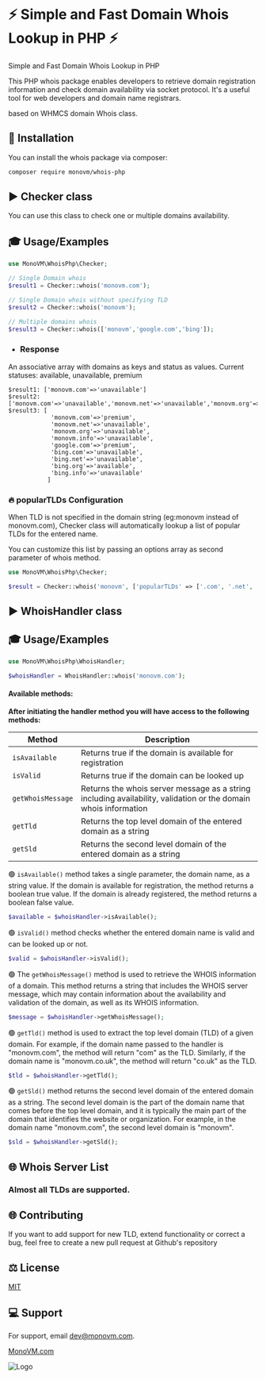 # :zap: Simple and Fast Domain Whois Lookup in PHP :zap:

Simple and Fast Domain Whois Lookup in PHP

This PHP whois package enables developers to retrieve domain registration information and check domain availability via socket
protocol. It's a useful tool for web developers and domain name registrars.

based on WHMCS domain Whois class.

## :scroll: Installation

You can install the whois package via composer:

```bash
composer require monovm/whois-php
```

## :arrow_forward: Checker class

You can use this class to check one or multiple domains availability.

## :mortar_board: Usage/Examples

```PHP
use MonoVM\WhoisPhp\Checker;

// Single Domain whois
$result1 = Checker::whois('monovm.com');

// Single Domain whois without specifying TLD
$result2 = Checker::whois('monovm');

// Multiple domains whois
$result3 = Checker::whois(['monovm','google.com','bing']);
```

- ### Response

An associative array with domains as keys and status as values.
Current statuses: available, unavailable, premium

```code
$result1: ['monovm.com'=>'unavailable']
$result2: ['monovm.com'=>'unavailable','monovm.net'=>'unavailable','monovm.org'=>'unavailable','monovm.info'=>'unavailable']
$result3: [
            'monovm.com'=>'premium',
            'monovm.net'=>'unavailable',
            'monovm.org'=>'unavailable',
            'monovm.info'=>'unavailable',
            'google.com'=>'premium',
            'bing.com'=>'unavailable',
            'bing.net'=>'unavailable',
            'bing.org'=>'available',
            'bing.info'=>'unavailable'
           ]
```

### :fire: popularTLDs Configuration

When TLD is not specified in the domain string (eg:monovm instead of monovm.com), Checker class will automatically
lookup a list of popular TLDs for the entered name.

You can customize this list by passing an options array as second parameter of whois method.

```PHP
use MonoVM\WhoisPhp\Checker;

$result = Checker::whois('monovm', ['popularTLDs' => ['.com', '.net', '.org', '.info']]);
```



## :arrow_forward: WhoisHandler class

## :mortar_board: Usage/Examples

```PHP
use MonoVM\WhoisPhp\WhoisHandler;

$whoisHandler = WhoisHandler::whois('monovm.com');
```

#### Available methods:

**After initiating the handler method you will have access to the following methods:**

| Method        | Description                                                                                                      |
|---------------|------------------------------------------------------------------------------------------------------------------|
| `isAvailable` | Returns true if the domain is available for registration                                                         |
| `isValid`     | Returns true if the domain can be looked up                                                                      |
| `getWhoisMessage` | Returns the whois server message as a string including availability, validation or the domain whois information  |
| `getTld`      | Returns the top level domain of the entered domain as a string                                                   |
| `getSld`      | Returns the second level domain of the entered domain as a string                                                |

:green_circle: `isAvailable()` method takes a single parameter, the domain name, as a string value. If the domain is
available for registration, the method returns a boolean true value. If the domain is already registered, the method
returns a boolean false value.

```PHP
$available = $whoisHandler->isAvailable();
```

:green_circle: `isValid()` method checks whether the entered domain name is valid and can be looked up or not.

```PHP
$valid = $whoisHandler->isValid();
```

:green_circle: The `getWhoisMessage()` method is used to retrieve the WHOIS information of a domain. This method returns
a string that includes the WHOIS server message, which may contain information about the availability and validation of
the domain, as well as its WHOIS information.

```PHP
$message = $whoisHandler->getWhoisMessage();
```

:green_circle: `getTld()` method is used to extract the top level domain (TLD) of a given domain. For example, if the
domain name passed to the handler is "monovm.com", the method will return "com" as the TLD. Similarly, if the domain
name is "monovm.co.uk", the method will return "co.uk" as the TLD.

```PHP
$tld = $whoisHandler->getTld();
```

:green_circle: `getSld()` method returns the second level domain of the entered domain as a string. The second level
domain is the part of the domain name that comes before the top level domain, and it is typically the main part of the
domain that identifies the website or organization. For example, in the domain name "monovm.com", the second level
domain is "monovm".

```PHP
$sld = $whoisHandler->getSld();
```

## :globe_with_meridians: Whois Server List
### Almost all TLDs are supported.

## :globe_with_meridians: Contributing
If you want to add support for new TLD, extend functionality or correct a bug, feel free to create a new pull request at Github's repository

## :balance_scale: License

[MIT](https://choosealicense.com/licenses/mit/)

## :computer: Support

For support, email dev@monovm.com.

[MonoVM.com](https://monovm.com)

![Logo](https://monovm.com/site-assets/images/logo-monovm.svg)

